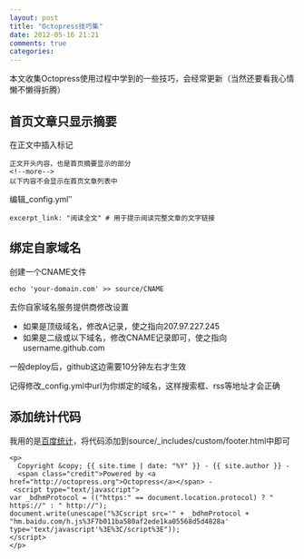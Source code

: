 ```yaml
---
layout: post
title: "Octopress技巧集"
date: 2012-05-16 21:21
comments: true
categories: 
---
```


本文收集Octopress使用过程中学到的一些技巧，会经常更新（当然还要看我心情懒不懒得折腾）

<!--more-->

## 首页文章只显示摘要

在正文中插入标记
```
正文开头内容，也是首页摘要显示的部分
<!--more-->
以下内容不会显示在首页文章列表中
```

编辑_config.yml‵‵
```
excerpt_link: "阅读全文" # 用于提示阅读完整文章的文字链接
```

## 绑定自家域名

创建一个CNAME文件
```
echo 'your-domain.com' >> source/CNAME
```
去你自家域名服务提供商修改设置

* 如果是顶级域名，修改A记录，使之指向207.97.227.245
* 如果是二级或以下域名，修改CNAME记录即可，使之指向username.github.com

一般deploy后，github这边需要10分钟左右才生效

记得修改_config.yml中url为你绑定的域名，这样搜索框、rss等地址才会正确

## 添加统计代码

我用的是[百度统计](http://tongji.baidu.com)，将代码添加到source/_includes/custom/footer.html中即可
```
<p>
  Copyright &copy; {{ site.time | date: "%Y" }} - {{ site.author }} -
  <span class="credit">Powered by <a href="http://octopress.org">Octopress</a></span> -
 <script type="text/javascript">
var _bdhmProtocol = (("https:" == document.location.protocol) ? " https://" : " http://");
document.write(unescape("%3Cscript src='" + _bdhmProtocol + "hm.baidu.com/h.js%3F7b011ba580af2ede1ka05568d5d4828a' type='text/javascript'%3E%3C/script%3E"));
</script>
</p>
```
